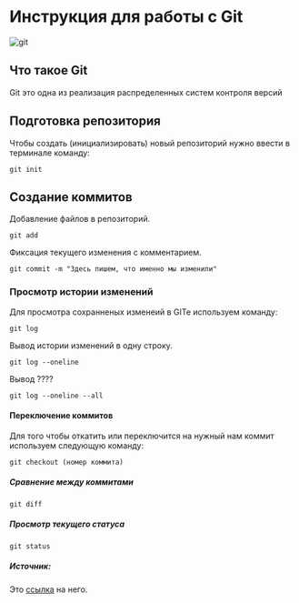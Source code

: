 # **Инструкция для работы с Git**

![git](https://upload.wikimedia.org/wikipedia/commons/thumb/3/3f/Git_icon.svg/1200px-Git_icon.svg.png)

## Что такое Git

Git это одна из реализация распределенных систем контроля версий

## Подготовка репозитория

Чтобы создать (инициализировать) новый репозиторий нужно ввести в терминале команду:

    git init

## Создание коммитов 

Добавление файлов в репозиторий.

    git add 

Фиксация текущего изменения с комментарием. 

    git commit -m "Здесь пишем, что именно мы изменили"


### Просмотр истории изменений
Для просмотра сохранненых изменеий в GITe используем команду:

    git log

Вывод истории изменений в одну строку.

    git log --oneline

Вывод ????

    git log --oneline --all

#### Переключение коммитов 

Для того чтобы откатить или переключится на нужный нам коммит используем следующую команду:

    git checkout (номер коммита)

##### Сравнение между коммитами

    git diff

##### Просмотр текущего статуса

    git status

##### Источник:

Это [ссылка](https://github.com/cyberspacedk/Git-commands) на него.

